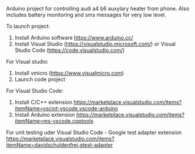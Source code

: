 Arduino project for controlling audi a4 b6 auxylary heater from phone.
Also includes battery monitoring and sms messages for very low level.

To launch project:
1) Install Arduino software https://www.arduino.cc/
2) Install Visual Studio (https://visualstudio.microsoft.com/) or Visual Studio Code (https://code.visualstudio.com/)

For Visual studio:
1) Install vmicro (https://www.visualmicro.com)
2) Launch code project

For Visual Studio Code:
1) Install C/C++ extension https://marketplace.visualstudio.com/items?itemName=vsciot-vscode.vscode-arduino
2) Install Arduino extension https://marketplace.visualstudio.com/items?itemName=ms-vscode.cpptools

For unit testing uder Visual Studio Code - Google test adapter extension https://marketplace.visualstudio.com/items?itemName=davidschuldenfrei.gtest-adapter
